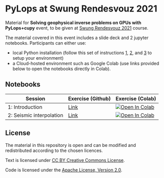 # PyLops at Swung Rendesvouz 2021

Material for **Solving geophysical inverse problems on GPUs with PyLops+cupy** event,
to be given at [Swung Rendesvouz 2021](https://softwareunderground.org/events/2021/2/26/rendezvous-matteo-ravasi) course.


The material covered in this event includes a slide deck and 2 jupyter notebooks. Participants can either use:

- local Python installation (follow this set of instructions
[1](https://pylops.readthedocs.io/en/latest/installation.html),
[2](https://pylops.readthedocs.io/en/latest/performance.html), and
[3](https://pylops.readthedocs.io/en/latest/gpu.html)
to setup your environment)
- a Cloud-hosted environment such as Google Colab (use links provided below to open the notebooks
directly in Colab).

## Notebooks

| Session   | Exercise (Github) | Exercise (Colab) |
|-----------|------------------|------------------|
| 1: Introduction | [Link](Intro_SwungRendezvous2021.ipynb) | [![Open In Colab](https://colab.research.google.com/assets/colab-badge.svg)](https://colab.research.google.com/github/PyLops/pylops_swungrendezvous2021/blob/main/Intro_SwungRendezvous2021.ipynb)
| 2: Seismic interpolation | [Link](SeismicInterpolation_SwungRendezvous2021.ipynb) |   [![Open In Colab](https://colab.research.google.com/assets/colab-badge.svg)](https://colab.research.google.com/github/PyLops/pylops_swungrendezvous2021/blob/main/SeismicInterpolation_SwungRendezvous2021.ipynb)

## License
The material in this repository is open and can be modified and redistributed according to the chosen licences.

Text is licensed under [CC BY Creative Commons License](http://creativecommons.org/licenses/by/4.0/).

Code is licensed under the [Apache License, Version 2.0](http://www.apache.org/licenses/LICENSE-2.0).

